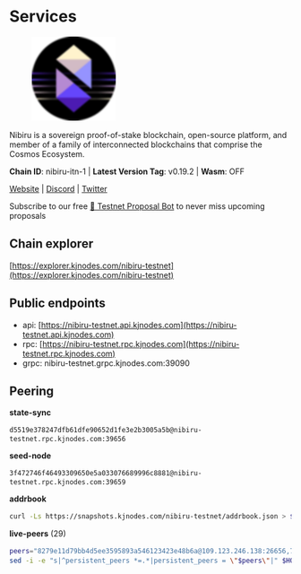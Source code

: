 # Services

<figure><img src="https://raw.githubusercontent.com/kj89/cosmos-images/main/logos/nibiru.png" width="150" alt=""><figcaption></figcaption></figure>

Nibiru is a sovereign proof-of-stake blockchain, open-source platform,  and member of a family of interconnected blockchains that comprise the Cosmos Ecosystem.

**Chain ID**: nibiru-itn-1 | **Latest Version Tag**: v0.19.2 | **Wasm**: OFF

[Website](https://nibiru.fi) | [Discord](https://discord.gg/nibiru) | [Twitter](https://twitter.com/NibiruChain)



Subscribe to our free [🤖 Testnet Proposal Bot](https://t.me/kjnodes_testnet_proposal_bot) to never miss upcoming proposals


## Chain explorer
[https://explorer.kjnodes.com/nibiru-testnet](https://explorer.kjnodes.com/nibiru-testnet)

## Public endpoints

* api: [https://nibiru-testnet.api.kjnodes.com](https://nibiru-testnet.api.kjnodes.com)
* rpc: [https://nibiru-testnet.rpc.kjnodes.com](https://nibiru-testnet.rpc.kjnodes.com)
* grpc: nibiru-testnet.grpc.kjnodes.com:39090

## Peering

**state-sync**

```text
d5519e378247dfb61dfe90652d1fe3e2b3005a5b@nibiru-testnet.rpc.kjnodes.com:39656
```

**seed-node**

```text
3f472746f46493309650e5a033076689996c8881@nibiru-testnet.rpc.kjnodes.com:39659
```

**addrbook**
```bash
curl -Ls https://snapshots.kjnodes.com/nibiru-testnet/addrbook.json > $HOME/.nibid/config/addrbook.json
```

**live-peers** (29)
```bash
peers="8279e11d79bb4d5ee3595893a546123423e48b6a@109.123.246.138:26656,766f17b24c11b5eac20cf938f619bc2e43331988@38.242.229.238:26656,104a00413d0fc7ec208c810c50d49932da355bd5@129.226.159.141:26656,758641fe59d2d80061a1695a82fbcec12d8b6c54@185.209.230.110:26656,b9f203a7d45a2a2766ff144ea9cc680987886772@85.239.242.186:26656,bc3f9bf7c5384496f053d15327f26d9ac1451b3d@149.102.136.149:26656,e25aed855f59ad20e44859111f0547be764db21c@154.12.229.17:26656,719ff70668a75940daf2f2beb30b60986301557a@34.92.222.72:26656,b7369fd18787142993c984002fa0a9defabf61dd@45.151.122.39:26656,88086a2be6373563afff389c383abc6aaaeee178@161.97.142.46:26656,ba4533a60790009033673e66a53e53fc5db436e4@93.183.208.83:26656,b2dfeee10a366deae4ed6f142d2c99a9dc35577a@109.123.243.187:26656,c03ac8a54e2fe73ac59d621eb0262456eca4d3d8@83.169.217.43:39656,6d74d38dfeb41764d1544e0e01a50240c13d9b2c@38.242.232.30:26656,bf1b17b374d1bbe3e496ae604f8416e04fa2091f@84.46.247.234:26656,6321aa1766906887c46745d57ddc38d688b2a625@85.208.51.131:39656,b66a727b45c7859b395bbe6f634711dcad7bc557@31.220.88.121:26656,049b792991a67c8c50e94489645bb9bc4bd5f8fa@80.85.242.48:26656,ed66095b43d923ecdc73eb77d6193084036888bc@65.108.2.35:26656,a3cdb006b290cd2e694b451e8e141ee397a24eac@85.190.246.96:26656,6a822c4729b1ab9434a85489d2cd14556e416632@165.232.64.79:26656,66c9b3dd0eb74c02010c286304f80f39994c89ed@109.123.244.119:26656,113236026b32b6f59b7b95cbead6dd77c1dd18f9@185.202.223.253:26656,a10fd4adadd7ca8f430ad88ffdc93366e9471b00@149.102.135.51:26656,65a213efcad697afb5a1303c7fe5be4168d9520c@43.154.103.36:26656,39ce82b6613c327f2bbc4cedc3a25dbf0bf8094e@38.242.252.137:26656,97c4976b580a5ef4c3b82e239c50c81b8ab8189d@49.12.123.87:46656,f4fa2e13e64628d96f9158a6a2afbb19ebac574e@85.190.246.120:26656,d5519e378247dfb61dfe90652d1fe3e2b3005a5b@65.109.68.190:39656"
sed -i -e "s|^persistent_peers *=.*|persistent_peers = \"$peers\"|" $HOME/.nibid/config/config.toml
```
